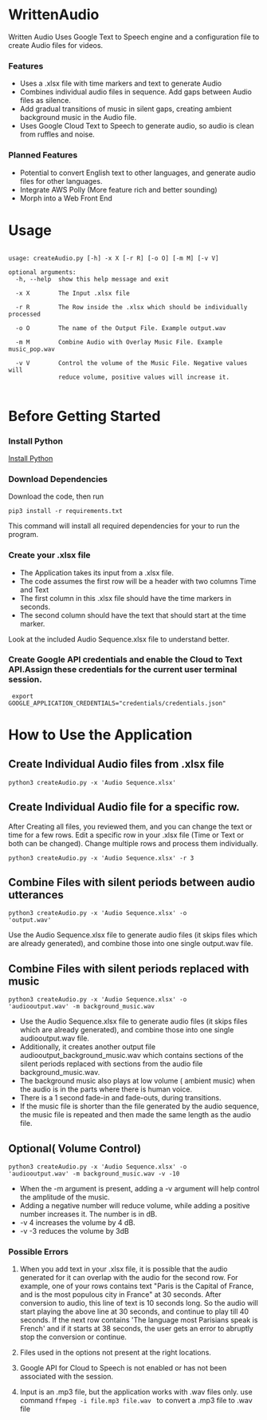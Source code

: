 # WrittenAudio
Written Audio Uses Google Text to Speech engine and a configuration file to create Audio files for videos.
### Features
* Uses a .xlsx file with time markers and text to generate Audio
* Combines individual audio files in sequence. Add gaps between Audio files as silence. 
* Add gradual transitions of music in silent gaps, creating ambient background music in the Audio file. 
* Uses Google Cloud Text to Speech to generate audio, so audio is clean from ruffles and noise. 

### Planned Features
* Potential to convert English text to other languages, and generate audio files for other languages.
* Integrate AWS Polly (More feature rich and better sounding)
* Morph into a Web Front End



# Usage
```
  
usage: createAudio.py [-h] -x X [-r R] [-o O] [-m M] [-v V]

optional arguments:
  -h, --help  show this help message and exit
  
  -x X        The Input .xlsx file
  
  -r R        The Row inside the .xlsx which should be individually processed
  
  -o O        The name of the Output File. Example output.wav
  
  -m M        Combine Audio with Overlay Music File. Example music_pop.wav
  
  -v V        Control the volume of the Music File. Negative values will
              reduce volume, positive values will increase it.
              
```

# Before Getting Started
### Install Python

[Install Python](http://www.python.org "Download Python")

### Download Dependencies

Download the code, then run 

<code>pip3 install -r requirements.txt</code>

This command will install all required dependencies for your to run the program.

### Create your .xlsx file
* The Application takes its input from a .xlsx file. 
* The code assumes the first row will be a header with two columns Time and Text
* The first column in this .xlsx file should have the time markers in seconds.
* The second column should have the text that should start at the time marker. 

Look at the included Audio Sequence.xlsx file to understand better.

### Create Google API credentials and enable the Cloud to Text API.Assign these credentials for the current user terminal session.
<code> export GOOGLE_APPLICATION_CREDENTIALS="credentials/credentials.json" </code>



# How to Use the Application

## Create Individual Audio files from .xlsx file
 
<code>python3 createAudio.py -x 'Audio Sequence.xlsx'</code>

## Create Individual Audio file for a specific row.
After Creating all files, you reviewed them, and you can change the text or time for a few rows. Edit a specific row in your .xlsx file (Time or Text or both can be changed). Change multiple rows and process them individually.   

<code>python3 createAudio.py -x 'Audio Sequence.xlsx' -r 3</code>

## Combine Files with silent periods between audio utterances
 
<code>python3 createAudio.py -x 'Audio Sequence.xlsx' -o 'output.wav'</code>

Use the Audio Sequence.xlsx file to generate audio files (it skips files which are already generated), and combine those into one single output.wav file. 


## Combine Files with silent periods replaced with music
 
<code>python3 createAudio.py -x 'Audio Sequence.xlsx' -o 'audiooutput.wav' -m background_music.wav</code>

* Use the Audio Sequence.xlsx file to generate audio files (it skips files which are already generated), and combine those into one single audiooutput.wav file. 
* Additionally, it creates another output file audiooutput_background_music.wav which contains sections of the silent periods replaced with sections from the audio file background_music.wav.
* The background music also plays at low volume ( ambient music) when the audio is in the parts where there is human voice.
* There is a 1 second fade-in and fade-outs, during transitions.
* If the music file is shorter than the file generated by the audio sequence, the music file is repeated and then made the same length as the audio file. 

## Optional( Volume Control)
<code>python3 createAudio.py -x 'Audio Sequence.xlsx' -o 'audiooutput.wav' -m background_music.wav -v -10</code>
* When the -m argument is present, adding a -v <number> argument will help control the amplitude of the music. 
* Adding a negative number will reduce volume, while adding a positive number increases it. The number is in dB. 
* -v 4 increases the volume by 4 dB. 
* -v -3 reduces the volume by 3dB
  
### Possible Errors
1) When you add text in your .xlsx file, it is possible that the audio generated for it can overlap with the audio for the second row. For example, one of your rows contains text "Paris is the Capital of France, and is the most populous city in France" at 30 seconds. After conversion to audio, this line of text is 10 seconds long. So the audio will start playing the above line at 30 seconds, and continue to play till 40 seconds.
If the next row contains 'The language most Parisians speak is French' and if it starts at 38 seconds, the user gets an error to abruptly stop the conversion or continue. 

2) Files used in the options not present at the right locations. 

3) Google API for Cloud to Speech is not enabled or has not been associated with the session. 

4) Input is an .mp3 file, but the application works with .wav files only. use command <code>ffmpeg -i file.mp3 file.wav </code> to convert a .mp3 file to .wav file


 
